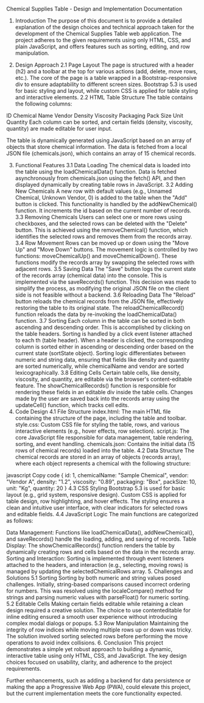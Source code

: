 Chemical Supplies Table - Design and Implementation Documentation
1. Introduction
The purpose of this document is to provide a detailed explanation of the design choices and technical approach taken for the development of the Chemical Supplies Table web application. The project adheres to the given requirements using only HTML, CSS, and plain JavaScript, and offers features such as sorting, editing, and row manipulation.

2. Design Approach
2.1 Page Layout
The page is structured with a header (h2) and a toolbar at the top for various actions (add, delete, move rows, etc.).
The core of the page is a table wrapped in a Bootstrap-responsive div to ensure adaptability to different screen sizes.
Bootstrap 5.3 is used for basic styling and layout, while custom CSS is applied for table styling and interactive elements.
2.2 HTML Table Structure
The table contains the following columns:

ID
Chemical Name
Vendor
Density
Viscosity
Packaging
Pack Size
Unit
Quantity
Each column can be sorted, and certain fields (density, viscosity, quantity) are made editable for user input.

The table is dynamically generated using JavaScript based on an array of objects that store chemical information. The data is fetched from a local JSON file (chemicals.json), which contains an array of 15 chemical records.

3. Functional Features
3.1 Data Loading
The chemical data is loaded into the table using the loadChemicalData() function.
Data is fetched asynchronously from chemicals.json using the fetch() API, and then displayed dynamically by creating table rows in JavaScript.
3.2 Adding New Chemicals
A new row with default values (e.g., Unnamed Chemical, Unknown Vendor, 0) is added to the table when the "Add" button is clicked.
This functionality is handled by the addNewChemical() function. It increments the id based on the current number of records.
3.3 Removing Chemicals
Users can select one or more rows using checkboxes, and the selected rows can be deleted with the "Delete" button.
This is achieved using the removeChemical() function, which identifies the selected rows and removes them from the records array.
3.4 Row Movement
Rows can be moved up or down using the "Move Up" and "Move Down" buttons.
The movement logic is controlled by two functions: moveChemicalUp() and moveChemicalDown(). These functions modify the records array by swapping the selected rows with adjacent rows.
3.5 Saving Data
The "Save" button logs the current state of the records array (chemical data) into the console. This is implemented via the saveRecords() function.
This decision was made to simplify the process, as modifying the original JSON file on the client side is not feasible without a backend.
3.6 Reloading Data
The "Reload" button reloads the chemical records from the JSON file, effectively restoring the table to its original state.
The reloadChemicalRecord() function reloads the data by re-invoking the loadChemicalData() function.
3.7 Sorting
Each column in the table can be sorted in both ascending and descending order. This is accomplished by clicking on the table headers.
Sorting is handled by a click event listener attached to each th (table header). When a header is clicked, the corresponding column is sorted either in ascending or descending order based on the current state (sortState object).
Sorting logic differentiates between numeric and string data, ensuring that fields like density and quantity are sorted numerically, while chemicalName and vendor are sorted lexicographically.
3.8 Editing Cells
Certain table cells, like density, viscosity, and quantity, are editable via the browser's content-editable feature.
The showChemicalRecords() function is responsible for rendering these fields in an editable div inside the table cells. Changes made by the user are saved back into the records array using the updateCell() function, which tracks cell edits.
4. Code Design
4.1 File Structure
index.html: The main HTML file containing the structure of the page, including the table and toolbar.
style.css: Custom CSS file for styling the table, rows, and various interactive elements (e.g., hover effects, row selection).
script.js: The core JavaScript file responsible for data management, table rendering, sorting, and event handling.
chemicals.json: Contains the initial data (15 rows of chemical records) loaded into the table.
4.2 Data Structure
The chemical records are stored in an array of objects (records array), where each object represents a chemical with the following structure:

javascript
Copy code
{
    id: 1,
    chemicalName: "Sample Chemical",
    vendor: "Vendor A",
    density: "1.2",
    viscosity: "0.89",
    packaging: "Box",
    packSize: 10,
    unit: "Kg",
    quantity: 20
}
4.3 CSS Styling
Bootstrap 5.3 is used for basic layout (e.g., grid system, responsive design).
Custom CSS is applied for table design, row highlighting, and hover effects.
The styling ensures a clean and intuitive user interface, with clear indicators for selected rows and editable fields.
4.4 JavaScript Logic
The main functions are categorized as follows:

Data Management: Functions like loadChemicalData(), addNewChemical(), and saveRecords() handle the loading, adding, and saving of records.
Table Display: The showChemicalRecords() function renders the table by dynamically creating rows and cells based on the data in the records array.
Sorting and Interaction: Sorting is implemented through event listeners attached to the headers, and interaction (e.g., selecting, moving rows) is managed by updating the selectedChemicalRows array.
5. Challenges and Solutions
5.1 Sorting
Sorting by both numeric and string values posed challenges. Initially, string-based comparisons caused incorrect ordering for numbers. This was resolved using the localeCompare() method for strings and parsing numeric values with parseFloat() for numeric sorting.
5.2 Editable Cells
Making certain fields editable while retaining a clean design required a creative solution. The choice to use contenteditable for inline editing ensured a smooth user experience without introducing complex modal dialogs or popups.
5.3 Row Manipulation
Maintaining the integrity of row indices while moving multiple rows up or down was tricky. The solution involved sorting selected rows before performing the move operations to avoid index collisions.
6. Conclusion
This project demonstrates a simple yet robust approach to building a dynamic, interactive table using only HTML, CSS, and JavaScript. The key design choices focused on usability, clarity, and adherence to the project requirements.

Further enhancements, such as adding a backend for data persistence or making the app a Progressive Web App (PWA), could elevate this project, but the current implementation meets the core functionality expected.

